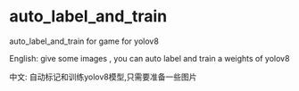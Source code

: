 # auto_label_and_train
 auto_label_and_train for game  for yolov8


English:
give  some  images , you can  auto  label and train a  weights of  yolov8



中文:
自动标记和训练yolov8模型,只需要准备一些图片
